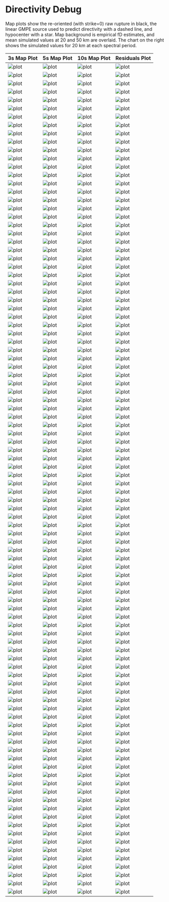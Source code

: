 # Directivity Debug

Map plots show the re-oriented (with strike=0) raw rupture in black, the linear GMPE source used to predict directivity with a dashed line, and hypocenter with a star. Map background is empirical fD estimates, and mean simulated values at 20 and 50 km are overlaid. The chart on the right shows the simulated values for 20 km at each spectral period.

| 3s Map Plot | 5s Map Plot | 10s Map Plot | Residuals Plot |
|-----|-----|-----|-----|
| ![plot](event_48184_map_3s.png) | ![plot](event_48184_map_5s.png) | ![plot](event_48184_map_10s.png) | ![plot](event_48184_residuals.png) |
| ![plot](event_69563_map_3s.png) | ![plot](event_69563_map_5s.png) | ![plot](event_69563_map_10s.png) | ![plot](event_69563_residuals.png) |
| ![plot](event_80770_map_3s.png) | ![plot](event_80770_map_5s.png) | ![plot](event_80770_map_10s.png) | ![plot](event_80770_residuals.png) |
| ![plot](event_93035_map_3s.png) | ![plot](event_93035_map_5s.png) | ![plot](event_93035_map_10s.png) | ![plot](event_93035_residuals.png) |
| ![plot](event_115214_map_3s.png) | ![plot](event_115214_map_5s.png) | ![plot](event_115214_map_10s.png) | ![plot](event_115214_residuals.png) |
| ![plot](event_127851_map_3s.png) | ![plot](event_127851_map_5s.png) | ![plot](event_127851_map_10s.png) | ![plot](event_127851_residuals.png) |
| ![plot](event_132459_map_3s.png) | ![plot](event_132459_map_5s.png) | ![plot](event_132459_map_10s.png) | ![plot](event_132459_residuals.png) |
| ![plot](event_146287_map_3s.png) | ![plot](event_146287_map_5s.png) | ![plot](event_146287_map_10s.png) | ![plot](event_146287_residuals.png) |
| ![plot](event_179706_map_3s.png) | ![plot](event_179706_map_5s.png) | ![plot](event_179706_map_10s.png) | ![plot](event_179706_residuals.png) |
| ![plot](event_184108_map_3s.png) | ![plot](event_184108_map_5s.png) | ![plot](event_184108_map_10s.png) | ![plot](event_184108_residuals.png) |
| ![plot](event_219433_map_3s.png) | ![plot](event_219433_map_5s.png) | ![plot](event_219433_map_10s.png) | ![plot](event_219433_residuals.png) |
| ![plot](event_221360_map_3s.png) | ![plot](event_221360_map_5s.png) | ![plot](event_221360_map_10s.png) | ![plot](event_221360_residuals.png) |
| ![plot](event_252120_map_3s.png) | ![plot](event_252120_map_5s.png) | ![plot](event_252120_map_10s.png) | ![plot](event_252120_residuals.png) |
| ![plot](event_255819_map_3s.png) | ![plot](event_255819_map_5s.png) | ![plot](event_255819_map_10s.png) | ![plot](event_255819_residuals.png) |
| ![plot](event_293799_map_3s.png) | ![plot](event_293799_map_5s.png) | ![plot](event_293799_map_10s.png) | ![plot](event_293799_residuals.png) |
| ![plot](event_303967_map_3s.png) | ![plot](event_303967_map_5s.png) | ![plot](event_303967_map_10s.png) | ![plot](event_303967_residuals.png) |
| ![plot](event_313841_map_3s.png) | ![plot](event_313841_map_5s.png) | ![plot](event_313841_map_10s.png) | ![plot](event_313841_residuals.png) |
| ![plot](event_315091_map_3s.png) | ![plot](event_315091_map_5s.png) | ![plot](event_315091_map_10s.png) | ![plot](event_315091_residuals.png) |
| ![plot](event_316298_map_3s.png) | ![plot](event_316298_map_5s.png) | ![plot](event_316298_map_10s.png) | ![plot](event_316298_residuals.png) |
| ![plot](event_320950_map_3s.png) | ![plot](event_320950_map_5s.png) | ![plot](event_320950_map_10s.png) | ![plot](event_320950_residuals.png) |
| ![plot](event_330879_map_3s.png) | ![plot](event_330879_map_5s.png) | ![plot](event_330879_map_10s.png) | ![plot](event_330879_residuals.png) |
| ![plot](event_333309_map_3s.png) | ![plot](event_333309_map_5s.png) | ![plot](event_333309_map_10s.png) | ![plot](event_333309_residuals.png) |
| ![plot](event_337111_map_3s.png) | ![plot](event_337111_map_5s.png) | ![plot](event_337111_map_10s.png) | ![plot](event_337111_residuals.png) |
| ![plot](event_347577_map_3s.png) | ![plot](event_347577_map_5s.png) | ![plot](event_347577_map_10s.png) | ![plot](event_347577_residuals.png) |
| ![plot](event_352351_map_3s.png) | ![plot](event_352351_map_5s.png) | ![plot](event_352351_map_10s.png) | ![plot](event_352351_residuals.png) |
| ![plot](event_376147_map_3s.png) | ![plot](event_376147_map_5s.png) | ![plot](event_376147_map_10s.png) | ![plot](event_376147_residuals.png) |
| ![plot](event_391253_map_3s.png) | ![plot](event_391253_map_5s.png) | ![plot](event_391253_map_10s.png) | ![plot](event_391253_residuals.png) |
| ![plot](event_392148_map_3s.png) | ![plot](event_392148_map_5s.png) | ![plot](event_392148_map_10s.png) | ![plot](event_392148_residuals.png) |
| ![plot](event_394433_map_3s.png) | ![plot](event_394433_map_5s.png) | ![plot](event_394433_map_10s.png) | ![plot](event_394433_residuals.png) |
| ![plot](event_401092_map_3s.png) | ![plot](event_401092_map_5s.png) | ![plot](event_401092_map_10s.png) | ![plot](event_401092_residuals.png) |
| ![plot](event_409156_map_3s.png) | ![plot](event_409156_map_5s.png) | ![plot](event_409156_map_10s.png) | ![plot](event_409156_residuals.png) |
| ![plot](event_414191_map_3s.png) | ![plot](event_414191_map_5s.png) | ![plot](event_414191_map_10s.png) | ![plot](event_414191_residuals.png) |
| ![plot](event_437764_map_3s.png) | ![plot](event_437764_map_5s.png) | ![plot](event_437764_map_10s.png) | ![plot](event_437764_residuals.png) |
| ![plot](event_486162_map_3s.png) | ![plot](event_486162_map_5s.png) | ![plot](event_486162_map_10s.png) | ![plot](event_486162_residuals.png) |
| ![plot](event_497006_map_3s.png) | ![plot](event_497006_map_5s.png) | ![plot](event_497006_map_10s.png) | ![plot](event_497006_residuals.png) |
| ![plot](event_500539_map_3s.png) | ![plot](event_500539_map_5s.png) | ![plot](event_500539_map_10s.png) | ![plot](event_500539_residuals.png) |
| ![plot](event_516184_map_3s.png) | ![plot](event_516184_map_5s.png) | ![plot](event_516184_map_10s.png) | ![plot](event_516184_residuals.png) |
| ![plot](event_525910_map_3s.png) | ![plot](event_525910_map_5s.png) | ![plot](event_525910_map_10s.png) | ![plot](event_525910_residuals.png) |
| ![plot](event_566081_map_3s.png) | ![plot](event_566081_map_5s.png) | ![plot](event_566081_map_10s.png) | ![plot](event_566081_residuals.png) |
| ![plot](event_587067_map_3s.png) | ![plot](event_587067_map_5s.png) | ![plot](event_587067_map_10s.png) | ![plot](event_587067_residuals.png) |
| ![plot](event_675895_map_3s.png) | ![plot](event_675895_map_5s.png) | ![plot](event_675895_map_10s.png) | ![plot](event_675895_residuals.png) |
| ![plot](event_678251_map_3s.png) | ![plot](event_678251_map_5s.png) | ![plot](event_678251_map_10s.png) | ![plot](event_678251_residuals.png) |
| ![plot](event_712721_map_3s.png) | ![plot](event_712721_map_5s.png) | ![plot](event_712721_map_10s.png) | ![plot](event_712721_residuals.png) |
| ![plot](event_719897_map_3s.png) | ![plot](event_719897_map_5s.png) | ![plot](event_719897_map_10s.png) | ![plot](event_719897_residuals.png) |
| ![plot](event_727741_map_3s.png) | ![plot](event_727741_map_5s.png) | ![plot](event_727741_map_10s.png) | ![plot](event_727741_residuals.png) |
| ![plot](event_741478_map_3s.png) | ![plot](event_741478_map_5s.png) | ![plot](event_741478_map_10s.png) | ![plot](event_741478_residuals.png) |
| ![plot](event_770723_map_3s.png) | ![plot](event_770723_map_5s.png) | ![plot](event_770723_map_10s.png) | ![plot](event_770723_residuals.png) |
| ![plot](event_781828_map_3s.png) | ![plot](event_781828_map_5s.png) | ![plot](event_781828_map_10s.png) | ![plot](event_781828_residuals.png) |
| ![plot](event_787857_map_3s.png) | ![plot](event_787857_map_5s.png) | ![plot](event_787857_map_10s.png) | ![plot](event_787857_residuals.png) |
| ![plot](event_803944_map_3s.png) | ![plot](event_803944_map_5s.png) | ![plot](event_803944_map_10s.png) | ![plot](event_803944_residuals.png) |
| ![plot](event_834266_map_3s.png) | ![plot](event_834266_map_5s.png) | ![plot](event_834266_map_10s.png) | ![plot](event_834266_residuals.png) |
| ![plot](event_896470_map_3s.png) | ![plot](event_896470_map_5s.png) | ![plot](event_896470_map_10s.png) | ![plot](event_896470_residuals.png) |
| ![plot](event_897748_map_3s.png) | ![plot](event_897748_map_5s.png) | ![plot](event_897748_map_10s.png) | ![plot](event_897748_residuals.png) |
| ![plot](event_935425_map_3s.png) | ![plot](event_935425_map_5s.png) | ![plot](event_935425_map_10s.png) | ![plot](event_935425_residuals.png) |
| ![plot](event_947255_map_3s.png) | ![plot](event_947255_map_5s.png) | ![plot](event_947255_map_10s.png) | ![plot](event_947255_residuals.png) |
| ![plot](event_986693_map_3s.png) | ![plot](event_986693_map_5s.png) | ![plot](event_986693_map_10s.png) | ![plot](event_986693_residuals.png) |
| ![plot](event_991980_map_3s.png) | ![plot](event_991980_map_5s.png) | ![plot](event_991980_map_10s.png) | ![plot](event_991980_residuals.png) |
| ![plot](event_1073393_map_3s.png) | ![plot](event_1073393_map_5s.png) | ![plot](event_1073393_map_10s.png) | ![plot](event_1073393_residuals.png) |
| ![plot](event_1120929_map_3s.png) | ![plot](event_1120929_map_5s.png) | ![plot](event_1120929_map_10s.png) | ![plot](event_1120929_residuals.png) |
| ![plot](event_1159706_map_3s.png) | ![plot](event_1159706_map_5s.png) | ![plot](event_1159706_map_10s.png) | ![plot](event_1159706_residuals.png) |
| ![plot](event_1198506_map_3s.png) | ![plot](event_1198506_map_5s.png) | ![plot](event_1198506_map_10s.png) | ![plot](event_1198506_residuals.png) |
| ![plot](event_1204394_map_3s.png) | ![plot](event_1204394_map_5s.png) | ![plot](event_1204394_map_10s.png) | ![plot](event_1204394_residuals.png) |
| ![plot](event_1289693_map_3s.png) | ![plot](event_1289693_map_5s.png) | ![plot](event_1289693_map_10s.png) | ![plot](event_1289693_residuals.png) |
| ![plot](event_1364771_map_3s.png) | ![plot](event_1364771_map_5s.png) | ![plot](event_1364771_map_10s.png) | ![plot](event_1364771_residuals.png) |
| ![plot](event_1446693_map_3s.png) | ![plot](event_1446693_map_5s.png) | ![plot](event_1446693_map_10s.png) | ![plot](event_1446693_residuals.png) |
| ![plot](event_1454460_map_3s.png) | ![plot](event_1454460_map_5s.png) | ![plot](event_1454460_map_10s.png) | ![plot](event_1454460_residuals.png) |
| ![plot](event_1460492_map_3s.png) | ![plot](event_1460492_map_5s.png) | ![plot](event_1460492_map_10s.png) | ![plot](event_1460492_residuals.png) |
| ![plot](event_1461260_map_3s.png) | ![plot](event_1461260_map_5s.png) | ![plot](event_1461260_map_10s.png) | ![plot](event_1461260_residuals.png) |
| ![plot](event_1465363_map_3s.png) | ![plot](event_1465363_map_5s.png) | ![plot](event_1465363_map_10s.png) | ![plot](event_1465363_residuals.png) |
| ![plot](event_1507046_map_3s.png) | ![plot](event_1507046_map_5s.png) | ![plot](event_1507046_map_10s.png) | ![plot](event_1507046_residuals.png) |
| ![plot](event_1586460_map_3s.png) | ![plot](event_1586460_map_5s.png) | ![plot](event_1586460_map_10s.png) | ![plot](event_1586460_residuals.png) |
| ![plot](event_1593108_map_3s.png) | ![plot](event_1593108_map_5s.png) | ![plot](event_1593108_map_10s.png) | ![plot](event_1593108_residuals.png) |
| ![plot](event_1600355_map_3s.png) | ![plot](event_1600355_map_5s.png) | ![plot](event_1600355_map_10s.png) | ![plot](event_1600355_residuals.png) |
| ![plot](event_1602355_map_3s.png) | ![plot](event_1602355_map_5s.png) | ![plot](event_1602355_map_10s.png) | ![plot](event_1602355_residuals.png) |
| ![plot](event_1617574_map_3s.png) | ![plot](event_1617574_map_5s.png) | ![plot](event_1617574_map_10s.png) | ![plot](event_1617574_residuals.png) |
| ![plot](event_1636219_map_3s.png) | ![plot](event_1636219_map_5s.png) | ![plot](event_1636219_map_10s.png) | ![plot](event_1636219_residuals.png) |
| ![plot](event_1772218_map_3s.png) | ![plot](event_1772218_map_5s.png) | ![plot](event_1772218_map_10s.png) | ![plot](event_1772218_residuals.png) |
| ![plot](event_1778412_map_3s.png) | ![plot](event_1778412_map_5s.png) | ![plot](event_1778412_map_10s.png) | ![plot](event_1778412_residuals.png) |
| ![plot](event_1826512_map_3s.png) | ![plot](event_1826512_map_5s.png) | ![plot](event_1826512_map_10s.png) | ![plot](event_1826512_residuals.png) |
| ![plot](event_1843747_map_3s.png) | ![plot](event_1843747_map_5s.png) | ![plot](event_1843747_map_10s.png) | ![plot](event_1843747_residuals.png) |
| ![plot](event_1857735_map_3s.png) | ![plot](event_1857735_map_5s.png) | ![plot](event_1857735_map_10s.png) | ![plot](event_1857735_residuals.png) |
| ![plot](event_1936097_map_3s.png) | ![plot](event_1936097_map_5s.png) | ![plot](event_1936097_map_10s.png) | ![plot](event_1936097_residuals.png) |
| ![plot](event_1941316_map_3s.png) | ![plot](event_1941316_map_5s.png) | ![plot](event_1941316_map_10s.png) | ![plot](event_1941316_residuals.png) |
| ![plot](event_1992112_map_3s.png) | ![plot](event_1992112_map_5s.png) | ![plot](event_1992112_map_10s.png) | ![plot](event_1992112_residuals.png) |
| ![plot](event_2021482_map_3s.png) | ![plot](event_2021482_map_5s.png) | ![plot](event_2021482_map_10s.png) | ![plot](event_2021482_residuals.png) |
| ![plot](event_2047156_map_3s.png) | ![plot](event_2047156_map_5s.png) | ![plot](event_2047156_map_10s.png) | ![plot](event_2047156_residuals.png) |
| ![plot](event_2058713_map_3s.png) | ![plot](event_2058713_map_5s.png) | ![plot](event_2058713_map_10s.png) | ![plot](event_2058713_residuals.png) |
| ![plot](event_2097145_map_3s.png) | ![plot](event_2097145_map_5s.png) | ![plot](event_2097145_map_10s.png) | ![plot](event_2097145_residuals.png) |
| ![plot](event_2101664_map_3s.png) | ![plot](event_2101664_map_5s.png) | ![plot](event_2101664_map_10s.png) | ![plot](event_2101664_residuals.png) |
| ![plot](event_2200589_map_3s.png) | ![plot](event_2200589_map_5s.png) | ![plot](event_2200589_map_10s.png) | ![plot](event_2200589_residuals.png) |
| ![plot](event_2212873_map_3s.png) | ![plot](event_2212873_map_5s.png) | ![plot](event_2212873_map_10s.png) | ![plot](event_2212873_residuals.png) |
| ![plot](event_2259878_map_3s.png) | ![plot](event_2259878_map_5s.png) | ![plot](event_2259878_map_10s.png) | ![plot](event_2259878_residuals.png) |
| ![plot](event_2264277_map_3s.png) | ![plot](event_2264277_map_5s.png) | ![plot](event_2264277_map_10s.png) | ![plot](event_2264277_residuals.png) |
| ![plot](event_2299250_map_3s.png) | ![plot](event_2299250_map_5s.png) | ![plot](event_2299250_map_10s.png) | ![plot](event_2299250_residuals.png) |
| ![plot](event_2335900_map_3s.png) | ![plot](event_2335900_map_5s.png) | ![plot](event_2335900_map_10s.png) | ![plot](event_2335900_residuals.png) |
| ![plot](event_2379002_map_3s.png) | ![plot](event_2379002_map_5s.png) | ![plot](event_2379002_map_10s.png) | ![plot](event_2379002_residuals.png) |
| ![plot](event_2387930_map_3s.png) | ![plot](event_2387930_map_5s.png) | ![plot](event_2387930_map_10s.png) | ![plot](event_2387930_residuals.png) |
| ![plot](event_2428906_map_3s.png) | ![plot](event_2428906_map_5s.png) | ![plot](event_2428906_map_10s.png) | ![plot](event_2428906_residuals.png) |
| ![plot](event_2434620_map_3s.png) | ![plot](event_2434620_map_5s.png) | ![plot](event_2434620_map_10s.png) | ![plot](event_2434620_residuals.png) |
| ![plot](event_2484279_map_3s.png) | ![plot](event_2484279_map_5s.png) | ![plot](event_2484279_map_10s.png) | ![plot](event_2484279_residuals.png) |

